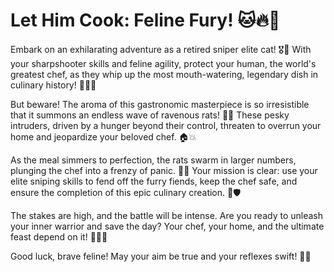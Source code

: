 # Let Him Cook: Feline Fury! 🐱🔥🍳

Embark on an exhilarating adventure as a retired sniper elite cat! 🎖️🐾 With your sharpshooter skills and feline agility, protect your human, the world's greatest chef, as they whip up the most mouth-watering, legendary dish in culinary history! 🌟👨‍🍳

But beware! The aroma of this gastronomic masterpiece is so irresistible that it summons an endless wave of ravenous rats! 🐀🌊 These pesky intruders, driven by a hunger beyond their control, threaten to overrun your home and jeopardize your beloved chef. 🏠💥

As the meal simmers to perfection, the rats swarm in larger numbers, plunging the chef into a frenzy of panic. 🍲😱 Your mission is clear: use your elite sniping skills to fend off the furry fiends, keep the chef safe, and ensure the completion of this epic culinary creation. 🎯🛡️

The stakes are high, and the battle will be intense. Are you ready to unleash your inner warrior and save the day? Your chef, your home, and the ultimate feast depend on it! 🏹🐱‍👤

Good luck, brave feline! May your aim be true and your reflexes swift! 🌟🐾
